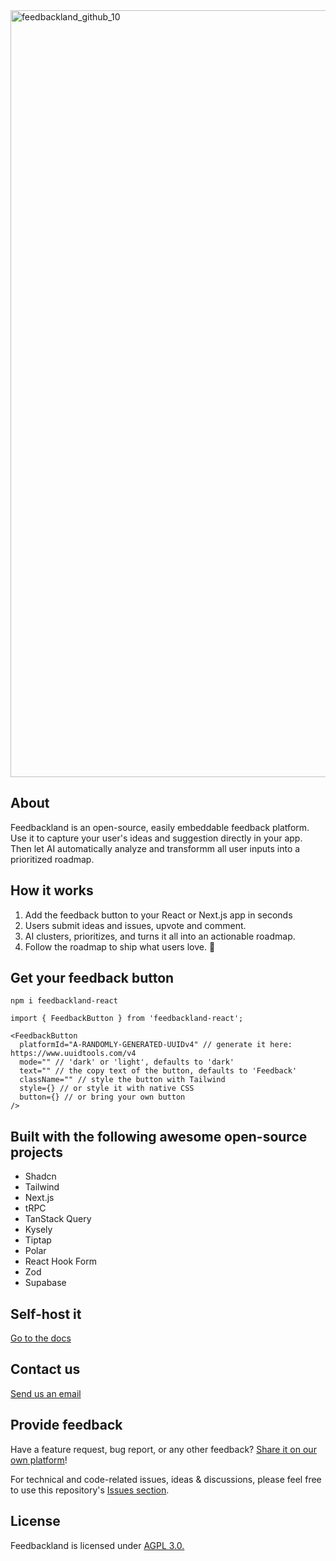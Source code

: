 
<img width="2473" height="1227" alt="feedbackland_github_10" src="https://github.com/user-attachments/assets/7dd21cad-e0a3-49af-a23c-c300cea9cd1d" />

## About

Feedbackland is an open-source, easily embeddable feedback platform. Use it to capture your user's ideas and suggestion directly in your app. Then let AI automatically analyze and transformm all user inputs into a prioritized roadmap.

## How it works

1. Add the feedback button to your React or Next.js app in seconds
2. Users submit ideas and issues, upvote and comment.
3. AI clusters, prioritizes, and turns it all into an actionable roadmap.
4. Follow the roadmap to ship what users love. 🚀

## Get your feedback button

```
npm i feedbackland-react
```

```tsx
import { FeedbackButton } from 'feedbackland-react';

<FeedbackButton
  platformId="A-RANDOMLY-GENERATED-UUIDv4" // generate it here: https://www.uuidtools.com/v4
  mode="" // 'dark' or 'light', defaults to 'dark'
  text="" // the copy text of the button, defaults to 'Feedback'
  className="" // style the button with Tailwind
  style={} // or style it with native CSS
  button={} // or bring your own button
/>
```

## Built with the following awesome open-source projects

- Shadcn
- Tailwind
- Next.js
- tRPC
- TanStack Query
- Kysely
- Tiptap
- Polar
- React Hook Form
- Zod
- Supabase

## Self-host it

[Go to the docs](https://github.com/feedbackland/feedbackland/blob/main/SELFHOSTING.md)

## Contact us

[Send us an email](mailto:hello@feedbackland.com)

## Provide feedback

Have a feature request, bug report, or any other feedback? [Share it on our own platform](https://dogfood.feedbackland.com)!

For technical and code-related issues, ideas & discussions, please feel free to use this repository's [Issues section](https://github.com/feedbackland/feedbackland/issues).

## License

Feedbackland is licensed under [AGPL 3.0.](https://github.com/feedbackland/feedbackland?tab=AGPL-3.0-1-ov-file)
